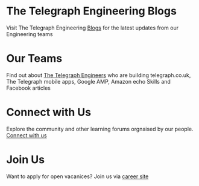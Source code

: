 # The Telegraph Engineering Blogs
Visit The Telegraph Engineering [Blogs](https://engineering.telegraph.co.uk) for the latest updates from our Engineering teams


# Our Teams
Find out about [The Telegraph Engineers](https://medium.com/the-telegraph-engineering/about) who are building telegraph.co.uk, The Telegraph mobile apps, Google AMP, Amazon echo Skills and Facebook articles

# Connect with Us
Explore the community and other learning forums orgnaised by our people. [Connect with us](https://medium.com/the-telegraph-engineering/connect-with-us-7d9fb3be36d6)

# Join Us
Want to apply for open vacanices? Join us via [career site](https://www.telegraph.co.uk/about-us/work-at-the-telegraph/)
